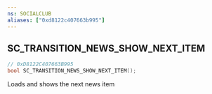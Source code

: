 ```yaml
---
ns: SOCIALCLUB
aliases: ["0xd8122c407663b995"]
---
```

## SC_TRANSITION_NEWS_SHOW_NEXT_ITEM

```c
// 0xD8122C407663B995
bool SC_TRANSITION_NEWS_SHOW_NEXT_ITEM();
```

Loads and shows the next news item

